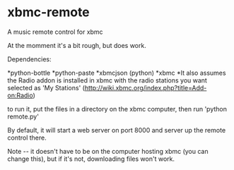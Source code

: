 xbmc-remote
===========

A music remote control for xbmc

At the momment it's a bit rough, but does work.

Dependencies:

*python-bottle
*python-paste
*xbmcjson (python)
*xbmc
*It also assumes the Radio addon is installed in xbmc with the radio stations you want selected as 'My Stations' (http://wiki.xbmc.org/index.php?title=Add-on:Radio)

to run it, put the files in a directory on the xbmc computer, then run 'python remote.py'

By default, it will start a web server on port 8000 and server up the remote control there.

Note -- it doesn't have to be on the computer hosting xbmc (you can change this), but if it's not, downloading files won't work.


